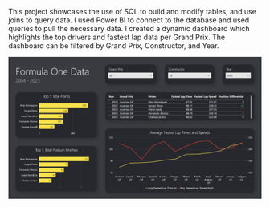 This project showcases the use of SQL to build and modify tables, and use joins to query data. I used Power BI to connect to the database and used queries to pull the necessary data. I created a dynamic dashboard which highlights the top drivers and fastest lap data per Grand Prix. The dashboard can be filtered by Grand Prix, Constructor, and Year.

![F1 Dashboard](F1-dashboard.png)
